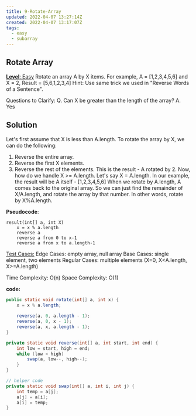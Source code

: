 ```yaml
---
title: 9-Rotate-Array
updated: 2022-04-07 13:27:14Z
created: 2022-04-07 13:17:07Z
tags:
  - easy
  - subarray
---
```


## **Rotate Array**

<ins>**Level**: Easy</ins>
Rotate an array A by X items.
For example,
A = [1,2,3,4,5,6] and X = 2, Result = [5,6,1,2,3,4]
Hint​: Use same trick we used in "Reverse Words of a Sentence".

Questions to Clarify:
Q. Can ​X​ be greater than the length of the array?
A. Yes

## Solution
Let's first assume that ​X ​is less than ​A.length​.
To rotate the array by ​X​, we can do the following:
1. Reverse the entire array.
2. Reverse the first ​X​ elements.
3. Reverse the rest of the elements.
This is the result - A rotated by 2. Now, how do we handle ​X >= A.length​.
Let's say ​X = A.length​. In our example, the result will be ​A​ itself - ​[1,2,3,4,5,6]
When we rotate by ​A.length​, ​A​ comes back to the original array. So we can just
find the remainder of​ X/A.length​, and rotate the array by that number. In other words, rotate by
X%A.length​.

**Pseudocode**:
```
result(int[] a, int X)
    x = x % a.length
    reverse a
    reverse a from 0 to x-1
    reverse a from x to a.length-1
```
<ins>Test Cases:</ins>
Edge Cases: empty array, null array
Base Cases: single element, two elements
Regular Cases: multiple elements (X=0, X<A.length, X>=A.length)

Time Complexity: O(n)
Space Complexity: O(1)

**code:**
```java
public static void rotate(int[] a, int x) {
    x = x % a.length;
    
    reverse(a, 0, a.length - 1);
    reverse(a, 0, x - 1);
    reverse(a, x, a.length - 1);
}

private static void reverse(int[] a, int start, int end) {
    int low = start, high = end;
    while (low < high) 
        swap(a, low--, high--);
    }
}

// helper code
private static void swap(int[] a, int i, int j) {
    int temp = a[j];
    a[j] = a[i];
    a[i] = temp;
}
```
